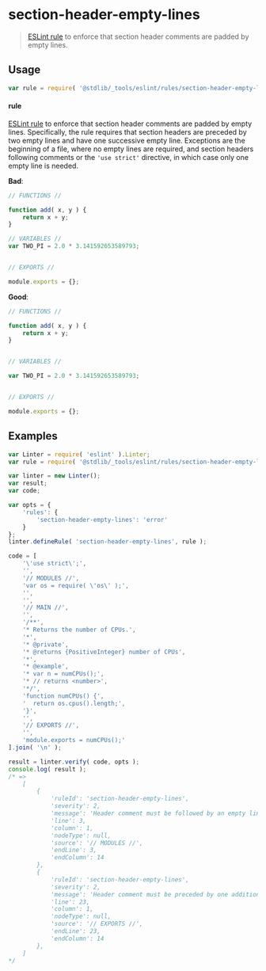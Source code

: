 <!--

@license Apache-2.0

Copyright (c) 2018 The Stdlib Authors.

Licensed under the Apache License, Version 2.0 (the "License");
you may not use this file except in compliance with the License.
You may obtain a copy of the License at

   http://www.apache.org/licenses/LICENSE-2.0

Unless required by applicable law or agreed to in writing, software
distributed under the License is distributed on an "AS IS" BASIS,
WITHOUT WARRANTIES OR CONDITIONS OF ANY KIND, either express or implied.
See the License for the specific language governing permissions and
limitations under the License.

-->

# section-header-empty-lines

> [ESLint rule][eslint-rules] to enforce that section header comments are padded by empty lines.

<section class="intro">

</section>

<!-- /.intro -->

<section class="usage">

## Usage

```javascript
var rule = require( '@stdlib/_tools/eslint/rules/section-header-empty-lines' );
```

#### rule

[ESLint rule][eslint-rules] to enforce that section header comments are padded by empty lines. Specifically, the rule requires that section headers are preceded by two empty lines and have one successive empty line. Exceptions are the beginning of a file, where no empty lines are required, and section headers following comments or the `'use strict'` directive, in which case only one empty line is needed.

**Bad**:

<!-- eslint-disable stdlib/section-header-empty-lines -->

```javascript
// FUNCTIONS //

function add( x, y ) {
    return x + y;
}

// VARIABLES //
var TWO_PI = 2.0 * 3.141592653589793;


// EXPORTS //

module.exports = {};
```

**Good**:

```javascript
// FUNCTIONS //

function add( x, y ) {
    return x + y;
}


// VARIABLES //

var TWO_PI = 2.0 * 3.141592653589793;


// EXPORTS //

module.exports = {};
```

</section>

<!-- /.usage -->

<section class="examples">

## Examples

<!-- eslint no-undef: "error" -->

```javascript
var Linter = require( 'eslint' ).Linter;
var rule = require( '@stdlib/_tools/eslint/rules/section-header-empty-lines' );

var linter = new Linter();
var result;
var code;

var opts = {
    'rules': {
        'section-header-empty-lines': 'error'
    }
};
linter.defineRule( 'section-header-empty-lines', rule );

code = [
    '\'use strict\';',
    '',
    '// MODULES //',
    'var os = require( \'os\' );',
    '',
    '',
    '// MAIN //',
    '',
    '/**',
    '* Returns the number of CPUs.',
    '*',
    '* @private',
    '* @returns {PositiveInteger} number of CPUs',
    '*',
    '* @example',
    '* var n = numCPUs();',
    '* // returns <number>',
    '*/',
    'function numCPUs() {',
    '  return os.cpus().length;',
    '}',
    '',
    '// EXPORTS //',
    '',
    'module.exports = numCPUs();'
].join( '\n' );

result = linter.verify( code, opts );
console.log( result );
/* =>
    [
        {
            'ruleId': 'section-header-empty-lines',
            'severity': 2,
            'message': 'Header comment must be followed by an empty line',
            'line': 3,
            'column': 1,
            'nodeType': null,
            'source': '// MODULES //',
            'endLine': 3,
            'endColumn': 14
        },
        {
            'ruleId': 'section-header-empty-lines',
            'severity': 2,
            'message': 'Header comment must be preceded by one additional empty line',
            'line': 23,
            'column': 1,
            'nodeType': null,
            'source': '// EXPORTS //',
            'endLine': 23,
            'endColumn': 14
        },
    ]
*/
```

</section>

<!-- /.examples -->

<section class="links">

[eslint-rules]: https://eslint.org/docs/developer-guide/working-with-rules

</section>

<!-- /.links -->
